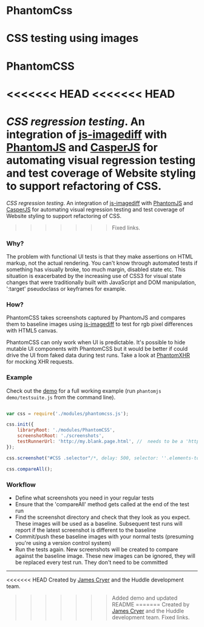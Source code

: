 # PhantomCss
CSS testing using images
=======
PhantomCSS
==========

<<<<<<< HEAD
<<<<<<< HEAD
=======
*CSS regression testing*. An integration of [js-imagediff](/HumbleSoftware/js-imagediff) with [PhantomJS](/ariya/phantomjs/) and [CasperJS](/n1k0/casperjs) for automating visual regression testing and test coverage of Website styling to support refactoring of CSS.
=======
*CSS regression testing*. An integration of [js-imagediff](http://github.com/HumbleSoftware/js-imagediff) with [PhantomJS](http://github.com/ariya/phantomjs/) and [CasperJS](http://github.com/n1k0/casperjs) for automating visual regression testing and test coverage of Website styling to support refactoring of CSS.
>>>>>>> Fixed links.

### Why?

The problem with functional UI tests is that they make assertions on HTML markup, not the actual rendering. You can't know through automated tests if something has visually broke, too much margin, disabled state etc.  This situation is exacerbated by the increasing use of CSS3 for visual state changes that were traditionally built with JavaScript and DOM manipulation, ':target' pseudoclass or keyframes for example.

### How?

PhantomCSS takes screenshots captured by PhantomJS and compares them to baseline images using [js-imagediff](http://github.com/HumbleSoftware/js-imagediff) to test for rgb pixel differences with HTML5 canvas.

PhantomCSS can only work when UI is predictable. It's possible to hide mutable UI components with PhantomCSS but it would be better if could drive the UI from faked data during test runs.  Take a look at [PhantomXHR](http://github.com/Huddle/PhantomXHR) for mocking XHR requests.

### Example

Check out the [demo](http://github.com/Huddle/PhantomCSS/tree/master/demo) for a full working example (run `phantomjs demo/testsuite.js` from the command line).

```javascript

var css = require('./modules/phantomcss.js');

css.init({
	libraryRoot: './modules/PhantomCSS',
	screenshotRoot: './screenshots',
	testRunnerUrl: 'http://my.blank.page.html', //  needs to be a 'http' domain for the HTML5 magic to work
});

css.screenshot("#CSS .selector"/*, delay: 500, selector: ''.elements-to-be-hidden*/);

css.compareAll();
```

### Workflow

* Define what screenshots you need in your regular tests
* Ensure that the 'compareAll' method gets called at the end of the test run
* Find the screenshot directory and check that they look as you expect.  These images will be used as a baseline.  Subsequent test runs will report if the latest screenshot is different to the baseline
* Commit/push these baseline images with your normal tests (presuming you're using a version control system)
* Run the tests again.  New screenshots will be created to compare against the baseline image.  These new images can be ignored, they will be replaced every test run. They don't need to be committed


--------------------------------------

<<<<<<< HEAD
Created by [James Cryer](/jamescryer) and the Huddle development team.
>>>>>>> Added demo and updated README
=======
Created by [James Cryer](http://github.com/jamescryer) and the Huddle development team.
>>>>>>> Fixed links.
